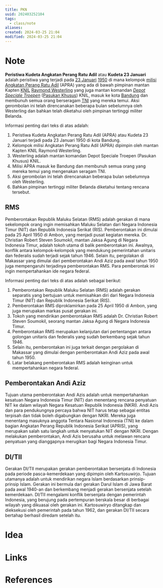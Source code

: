 ```yaml
---
title: PKN
uuid: 202403252104
tags:
  - class/note
aliases:
created: 2024-03-25 21:04
modified: 2024-03-25 21:04
---
```


# Note

**Peristiwa Kudeta Angkatan Perang Ratu Adil** atau **Kudeta 23 Januari** adalah peristiwa yang terjadi pada [23 Januari](https://id.wikipedia.org/wiki/23_Januari "23 Januari") [1950](https://id.wikipedia.org/wiki/1950 "1950") di mana kelompok [milisi](https://id.wikipedia.org/wiki/Milisi "Milisi") [Angkatan Perang Ratu Adil](https://id.wikipedia.org/wiki/Angkatan_Perang_Ratu_Adil "Angkatan Perang Ratu Adil") (APRA) yang ada di bawah pimpinan mantan Kapten [KNIL](https://id.wikipedia.org/wiki/KNIL "KNIL") [Raymond Westerling](https://id.wikipedia.org/wiki/Raymond_Westerling "Raymond Westerling") yang juga mantan komandan _[Depot Speciale Troepen](https://id.wikipedia.org/wiki/Depot_Speciale_Troepen "Depot Speciale Troepen")_ ([Pasukan Khusus](https://id.wikipedia.org/wiki/Pasukan_Khusus "Pasukan Khusus")) KNIL, masuk ke kota [Bandung](https://id.wikipedia.org/wiki/Bandung "Bandung") dan membunuh semua orang berseragam [TNI](https://id.wikipedia.org/wiki/TNI "TNI") yang mereka temui. Aksi gerombolan ini telah direncanakan beberapa bulan sebelumnya oleh Westerling dan bahkan telah diketahui oleh pimpinan tertinggi militer Belanda.

Informasi penting dari teks di atas adalah:

1. Peristiwa Kudeta Angkatan Perang Ratu Adil (APRA) atau Kudeta 23 Januari terjadi pada 23 Januari 1950 di kota Bandung.
2. Kelompok milisi Angkatan Perang Ratu Adil (APRA) dipimpin oleh mantan Kapten KNIL Raymond Westerling.
3. Westerling adalah mantan komandan Depot Speciale Troepen (Pasukan Khusus) KNIL.
4. Milisi APRA masuk ke Bandung dan membunuh semua orang yang mereka temui yang mengenakan seragam TNI.
5. Aksi gerombolan ini telah direncanakan beberapa bulan sebelumnya oleh Westerling.
6. Bahkan pimpinan tertinggi militer Belanda diketahui tentang rencana tersebut.

## RMS

Pemberontakan Republik Maluku Selatan (RMS) adalah gerakan di mana sekelompok orang ingin memisahkan Maluku Selatan dari Negara Indonesia Timur (NIT) dan Republik Indonesia Serikat (RIS). Pemberontakan ini dimulai pada 25 April 1950 di Ambon, yang menjadi pusat kegiatan mereka. Dr. Christian Robert Steven Soumokil, mantan Jaksa Agung di Negara Indonesia Timur, adalah tokoh utama di balik pemberontakan ini. Awalnya, konflik antara kelompok-kelompok yang mendukung pemerintahan unitaris dan federalis sudah terjadi sejak tahun 1946. Selain itu, pergolakan di Makassar yang dimulai dari pemberontakan Andi Aziz pada awal tahun 1950 juga mempengaruhi terjadinya pemberontakan RMS. Para pemberontak ini ingin mempertahankan ide negara federal.

Informasi penting dari teks di atas adalah sebagai berikut:

1. Pemberontakan Republik Maluku Selatan (RMS) adalah gerakan separatis yang bertujuan untuk memisahkan diri dari Negara Indonesia Timur (NIT) dan Republik Indonesia Serikat (RIS).
2. Pemberontakan RMS diproklamirkan pada 25 April 1950 di Ambon, yang juga merupakan markas pusat gerakan ini.
3. Tokoh yang mendirikan pemberontakan RMS adalah Dr. Christian Robert Steven Soumokil, seorang mantan Jaksa Agung di Negara Indonesia Timur.
4. Pemberontakan RMS merupakan kelanjutan dari pertentangan antara golongan unitaris dan federalis yang sudah berkembang sejak tahun 1946.
5. Selain itu, pemberontakan ini juga terkait dengan pergolakan di Makassar yang dimulai dengan pemberontakan Andi Aziz pada awal tahun 1950.
6. Latar belakang pemberontakan RMS adalah keinginan untuk mempertahankan negara federal.

## Pemberontakan Andi Aziz

Tujuan utama pemberontakan Andi Azis adalah untuk mempertahankan kesatuan Negara Indonesia Timur (NIT) dan menentang rencana penyatuan NIT ke dalam wilayah Negara Kesatuan Republik Indonesia (NKRI). Andi Azis dan para pendukungnya percaya bahwa NIT harus tetap sebagai entitas terpisah dan tidak boleh digabungkan dengan NKRI. Mereka juga menentang masuknya anggota Tentara Nasional Indonesia (TNI) ke dalam bagian Angkatan Perang Republik Indonesia Serikat (APRIS), yang merupakan salah satu langkah untuk menyatukan NIT dengan NKRI. Dengan melakukan pemberontakan, Andi Azis berusaha untuk melawan rencana penyatuan yang dianggapnya merugikan bagi Negara Indonesia Timur.

## DI/TII

Gerakan DI/TII merupakan gerakan pemberontakan bersenjata di Indonesia pada periode pasca-kemerdekaan yang dipimpin oleh Kartosuwirjo. Tujuan utamanya adalah untuk mendirikan negara Islam berdasarkan prinsip-prinsip Islam. Gerakan ini bermula dari gerakan Darul Islam di Jawa Barat pada awal 1940-an dan berkembang menjadi gerakan bersenjata setelah kemerdekaan. DI/TII mengalami konflik bersenjata dengan pemerintah Indonesia, yang berujung pada pertempuran berskala besar di berbagai wilayah yang dikuasai oleh gerakan ini. Kartosuwiryo ditangkap dan dieksekusi oleh pemerintah pada tahun 1962, dan gerakan DI/TII secara bertahap berhasil diredam setelah itu.







# Idea
# Links

# References